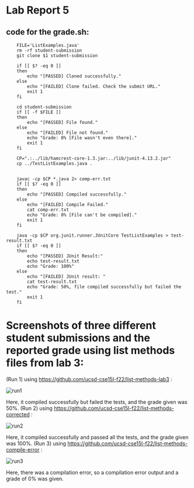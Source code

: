 # Lab Report 5
## code for the grade.sh:
```
    FILE='ListExamples.java'
    rm -rf student-submission
    git clone $1 student-submission

    if [[ $? -eq 0 ]]
    then
        echo "[PASSED] Cloned successfully."
    else
        echo "[FAILED] Clone failed. Check the submit URL."
        exit 1
    fi

    cd student-submission
    if [[ -f $FILE ]]
    then 
        echo "[PASSED] File found."
    else
        echo "[FAILED] File not found."
        echo "Grade: 0% [File wasn't even there]."
        exit 1
    fi  

    CP=".:../lib/hamcrest-core-1.3.jar:../lib/junit-4.13.2.jar"
    cp ../TestListExamples.java .


    javac -cp $CP *.java 2> comp-err.txt
    if [[ $? -eq 0 ]]
    then
        echo "[PASSED] Compiled successfully."
    else
        echo "[FAILED] Compile Failed."
        cat comp-err.txt
        echo "Grade: 0% [File can't be compiled]."
        exit 1
    fi

    java -cp $CP org.junit.runner.JUnitCore TestListExamples > test-result.txt
    if [[ $? -eq 0 ]]
    then
        echo "[PASSED] JUnit Result:"
        echo test-result.txt
        echo "Grade: 100%"
    else
        echo "[FAILED] JUnit result: "
        cat test-result.txt
        echo "Grade: 50%, file compiled successfully but failed the test."
        exit 1
    fi
   ```
   # Screenshots of three different student submissions and the reported grade using list methods files from lab 3:
   (Run 1) using https://github.com/ucsd-cse15l-f22/list-methods-lab3 :
   
   ![run1](https://user-images.githubusercontent.com/114322700/204165593-23ddd3d5-38f1-4547-8520-b08b62f8a79b.png)
   
   Here, it compiled successfully but failed the tests, and the grade given was 50%.
   (Run 2) using https://github.com/ucsd-cse15l-f22/list-methods-corrected :
   
   ![run2](https://user-images.githubusercontent.com/114322700/204165701-bfa84f0b-6480-4975-b733-93e63d392f9c.png)
   
   Here, it compiled successfully and passed all the tests, and the grade given was 100%.
   (Run 3) using https://github.com/ucsd-cse15l-f22/list-methods-compile-error :
   
   ![run3](https://user-images.githubusercontent.com/114322700/204165773-b8405b1e-b7d9-4f5d-9274-1a4dd95674ae.png)

   Here, there was a compilation error, so a compilation error output and a grade of 0% was given.
   
   
   
